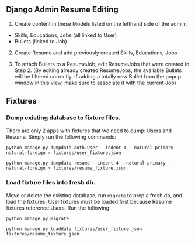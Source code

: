 ## Django Admin Resume Editing

1. Create content in these Models listed on the lefthand side of the admin:

- Skills, Educations, Jobs (all linked to User)
- Bullets (linked to Job)

2. Create Resume and add previously created Skills, Educations, Jobs

3. To attach Bullets to a ResumeJob, edit ResumeJobs that were created in Step 2. (By editing already created ResumeJobs, the available Bullets will be filtered correctly. If adding a totally new Bullet from the popup window in this view, make sure to associate it with the current Job)

## Fixtures

### Dump existing database to fixture files.

There are only 2 apps with fixtures that we need to dump: Users and Resume. Simply run the following commands:

`python manage.py dumpdata auth.User --indent 4 --natural-primary --natural-foreign > fixtures/user_fixture.json`

`python manage.py dumpdata resume --indent 4 --natural-primary --natural-foreign > fixtures/resume_fixture.json`

### Load fixture files into fresh db.

Move or delete the existing database, run `migrate` to prep a fresh db, and load the fixtures. User fixtures must be loaded first because Resume fixtures reference Users. Run the following:

`python manage.py migrate`

`python manage.py loaddata fixtures/user_fixture.json fixtures/resume_fixture.json`
